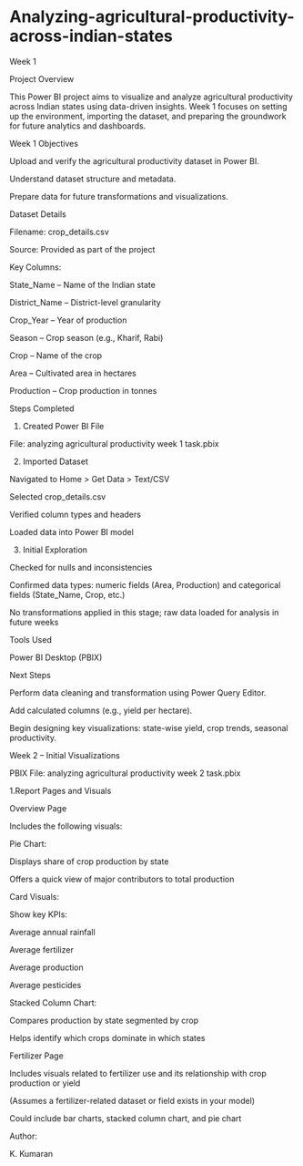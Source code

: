 # Analyzing-agricultural-productivity-across-indian-states

Week 1

Project Overview

This Power BI project aims to visualize and analyze agricultural productivity across Indian states using data-driven insights. Week 1 focuses on setting up the environment, importing the dataset, and preparing the groundwork for future analytics and dashboards.

Week 1 Objectives

Upload and verify the agricultural productivity dataset in Power BI.

Understand dataset structure and metadata.

Prepare data for future transformations and visualizations.


Dataset Details

Filename: crop_details.csv

Source: Provided as part of the project

Key Columns:

State_Name – Name of the Indian state

District_Name – District-level granularity

Crop_Year – Year of production

Season – Crop season (e.g., Kharif, Rabi)

Crop – Name of the crop

Area – Cultivated area in hectares

Production – Crop production in tonnes


Steps Completed

1. Created Power BI File

File: analyzing agricultural productivity week 1 task.pbix



2. Imported Dataset

Navigated to Home > Get Data > Text/CSV

Selected crop_details.csv

Verified column types and headers

Loaded data into Power BI model



3. Initial Exploration

Checked for nulls and inconsistencies

Confirmed data types: numeric fields (Area, Production) and categorical fields (State_Name, Crop, etc.)

No transformations applied in this stage; raw data loaded for analysis in future weeks

Tools Used

Power BI Desktop (PBIX)

Next Steps

Perform data cleaning and transformation using Power Query Editor.

Add calculated columns (e.g., yield per hectare).

Begin designing key visualizations: state-wise yield, crop trends, seasonal productivity.

Week 2 – Initial Visualizations

PBIX File: analyzing agricultural productivity week 2 task.pbix

1.Report Pages and Visuals

Overview Page

Includes the following visuals:

Pie Chart:

Displays share of crop production by state 

Offers a quick view of major contributors to total production


Card Visuals:

Show key KPIs:

Average annual rainfall 

Average fertilizer 

Average production 

Average pesticides 

Stacked Column Chart:

Compares production by state segmented by crop

Helps identify which crops dominate in which states



Fertilizer Page

Includes visuals related to fertilizer use and its relationship with crop production or yield

(Assumes a fertilizer-related dataset or field exists in your model)


Could include bar charts, stacked column chart, and pie chart 

Author:

  K. Kumaran
